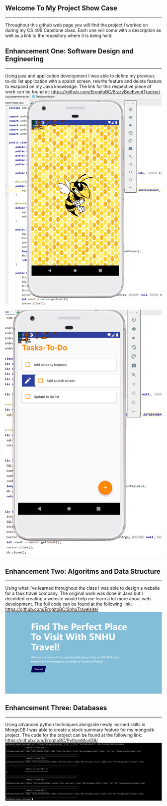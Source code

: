 ## Welcome To My Project Show Case
-------------------------------------------------------------------------------------------------------------------------------------------------------------------
Throughout this github web page you will find the project I worked on during my CS 499 Capstone class. Each one will come with a description as well as a link to the repository
where it is being held.

## Enhancement One: Software Design and Engineering 
------------------------------------------------------------------------------------------------------------------------------------------------------------------
Using java and application development I was able to define my previous to-do list application with a spalsh screen, rewrite feature and delete feature to exapand on my Java knowledge. The link for this respective piece of work can be found at: https://github.com/ErogitoBC/BizzyBeeEventTracker/
![image](https://raw.githubusercontent.com/ErogitoBC/Erogito.github.io/gh-pages/BizzyBeeAfterSplashscreen.png)

![image2](https://raw.githubusercontent.com/ErogitoBC/Erogito.github.io/gh-pages/BizzyBeeRewrite.png)

## Enhancement Two: Algoritms and Data Structure 
------------------------------------------------------------------------------------------------------------------------------------------------------------------
Using what I've learned throughout the class I was able to design a website for a faux travel company. The original work was done in Java but I decdided creating a website would help me learn a lot more about web development. The full code can be found at the following link: https://github.com/ErogitoBC/SnhuTravelsite/
![image3](https://raw.githubusercontent.com/ErogitoBC/Erogito.github.io/gh-pages/snhu%20travel%20site.PNG)

## Enhancement Three: Databases
------------------------------------------------------------------------------------------------------------------------------------------------------------------
Using advanced python techniques alongside newly learned skills in MongoDB I was able to create a stock summary feature for my mongodb project. The code for the project can be found at the following link: https://github.com/ErogitoBC/PythonMonDB/
![image4](https://raw.githubusercontent.com/ErogitoBC/Erogito.github.io/gh-pages/4C.%20Stock%20Summary.PNG)

